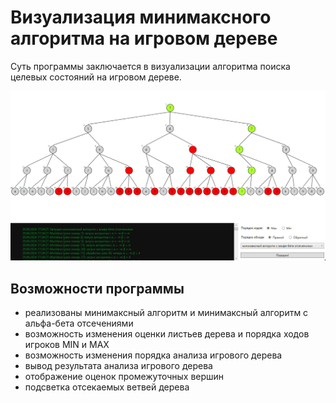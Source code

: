 # Визуализация минимаксного алгоритма на игровом дереве

Суть программы заключается в визуализации алгоритма поиска целевых состояний на игровом дереве.

<img src="img/demo.png" />

## Возможности программы

* реализованы минимаксный алгоритм и минимаксный алгоритм с альфа-бета отсечениями
* возможность изменения оценки листьев дерева и порядка ходов игроков MIN и MAX
* возможность изменения порядка анализа игрового дерева
* вывод результата анализа игрового дерева
* отображение оценок промежуточных вершин
* подсветка отсекаемых ветвей дерева